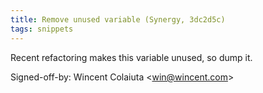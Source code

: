```yaml
---
title: Remove unused variable (Synergy, 3dc2d5c)
tags: snippets
---
```


Recent refactoring makes this variable unused, so dump it.

Signed-off-by: Wincent Colaiuta &lt;win@wincent.com&gt;
